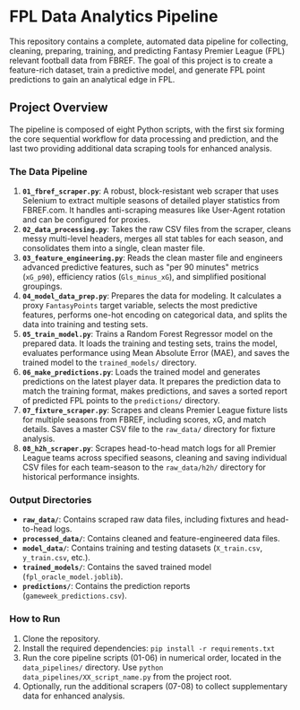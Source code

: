 # FPL Data Analytics Pipeline

This repository contains a complete, automated data pipeline for collecting, cleaning, preparing, training, and predicting Fantasy Premier League (FPL) relevant football data from FBREF. The goal of this project is to create a feature-rich dataset, train a predictive model, and generate FPL point predictions to gain an analytical edge in FPL.

## Project Overview

The pipeline is composed of eight Python scripts, with the first six forming the core sequential workflow for data processing and prediction, and the last two providing additional data scraping tools for enhanced analysis.

### The Data Pipeline

1.  **`01_fbref_scraper.py`**: A robust, block-resistant web scraper that uses Selenium to extract multiple seasons of detailed player statistics from FBREF.com. It handles anti-scraping measures like User-Agent rotation and can be configured for proxies.
2.  **`02_data_processing.py`**: Takes the raw CSV files from the scraper, cleans messy multi-level headers, merges all stat tables for each season, and consolidates them into a single, clean master file.
3.  **`03_feature_engineering.py`**: Reads the clean master file and engineers advanced predictive features, such as "per 90 minutes" metrics (`xG_p90`), efficiency ratios (`Gls_minus_xG`), and simplified positional groupings.
4.  **`04_model_data_prep.py`**: Prepares the data for modeling. It calculates a proxy `FantasyPoints` target variable, selects the most predictive features, performs one-hot encoding on categorical data, and splits the data into training and testing sets.
5.  **`05_train_model.py`**: Trains a Random Forest Regressor model on the prepared data. It loads the training and testing sets, trains the model, evaluates performance using Mean Absolute Error (MAE), and saves the trained model to the `trained_models/` directory.
6.  **`06_make_predictions.py`**: Loads the trained model and generates predictions on the latest player data. It prepares the prediction data to match the training format, makes predictions, and saves a sorted report of predicted FPL points to the `predictions/` directory.
7.  **`07_fixture_scraper.py`**: Scrapes and cleans Premier League fixture lists for multiple seasons from FBREF, including scores, xG, and match details. Saves a master CSV file to the `raw_data/` directory for fixture analysis.
8.  **`08_h2h_scraper.py`**: Scrapes head-to-head match logs for all Premier League teams across specified seasons, cleaning and saving individual CSV files for each team-season to the `raw_data/h2h/` directory for historical performance insights.

### Output Directories
- **`raw_data/`**: Contains scraped raw data files, including fixtures and head-to-head logs.
- **`processed_data/`**: Contains cleaned and feature-engineered data files.
- **`model_data/`**: Contains training and testing datasets (`X_train.csv`, `y_train.csv`, etc.).
- **`trained_models/`**: Contains the saved trained model (`fpl_oracle_model.joblib`).
- **`predictions/`**: Contains the prediction reports (`gameweek_predictions.csv`).

### How to Run

1.  Clone the repository.
2.  Install the required dependencies: `pip install -r requirements.txt`
3.  Run the core pipeline scripts (01-06) in numerical order, located in the `data_pipelines/` directory. Use `python data_pipelines/XX_script_name.py` from the project root.
4.  Optionally, run the additional scrapers (07-08) to collect supplementary data for enhanced analysis.